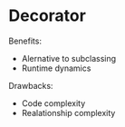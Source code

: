 # Decorator

Benefits:
  * Alernative to subclassing
  * Runtime dynamics

Drawbacks:
  * Code complexity
  * Realationship complexity
